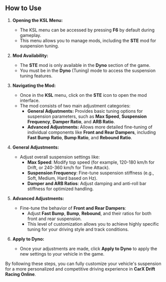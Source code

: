 ## How to Use

1. **Opening the KSL Menu:**
   - The KSL menu can be accessed by pressing **F6** by default during gameplay.
   - This menu allows you to manage mods, including the **STE** mod for suspension tuning.

2. **Mod Availability:**
   - The **STE** mod is only available in the **Dyno** section of the game.
   - You must be in the **Dyno** (Tuning) mode to access the suspension tuning features.

3. **Navigating the Mod:**
   - Once in the **KSL** menu, click on the **STE** icon to open the mod interface.
   - The mod consists of two main adjustment categories:
     - **General Adjustments:** Provides basic tuning options for suspension parameters, such as **Max Speed**, **Suspension Frequency**, **Damper Ratio**, and **ARB Ratio**.
     - **Advanced Adjustments:** Allows more detailed fine-tuning of individual components like **Front and Rear Dampers**, including **Fast Bump Ratio**, **Bump Ratio**, and **Rebound Ratio**.

4. **General Adjustments:**
   - Adjust overall suspension settings like:
     - **Max Speed**: Modify top speed (for example, 120-180 km/h for Drift, or 240-360 km/h for Time Attack).
     - **Suspension Frequency**: Fine-tune suspension stiffness (e.g., Soft, Medium, Hard based on Hz).
     - **Damper and ARB Ratios**: Adjust damping and anti-roll bar stiffness for optimized handling.

5. **Advanced Adjustments:**
   - Fine-tune the behavior of **Front and Rear Dampers**:
     - Adjust **Fast Bump**, **Bump**, **Rebound**, and their ratios for both front and rear suspension.
     - This level of customization allows you to achieve highly specific tuning for your driving style and track conditions.

6. **Apply to Dyno:**
   - Once your adjustments are made, click **Apply to Dyno** to apply the new settings to your vehicle in the game.

By following these steps, you can fully customize your vehicle's suspension for a more personalized and competitive driving experience in **CarX Drift Racing Online**.